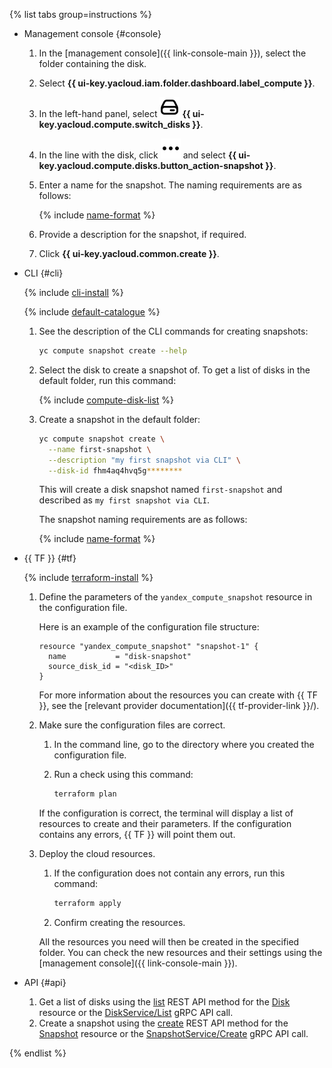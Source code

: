 {% list tabs group=instructions %}

- Management console {#console}

  1. In the [management console]({{ link-console-main }}), select the folder containing the disk.
  1. Select **{{ ui-key.yacloud.iam.folder.dashboard.label_compute }}**.
  1. In the left-hand panel, select ![image](../../_assets/console-icons/hard-drive.svg) **{{ ui-key.yacloud.compute.switch_disks }}**.
  1. In the line with the disk, click ![image](../../_assets/console-icons/ellipsis.svg) and select **{{ ui-key.yacloud.compute.disks.button_action-snapshot }}**.
  1. Enter a name for the snapshot. The naming requirements are as follows:

      {% include [name-format](../name-format.md) %}

  1. Provide a description for the snapshot, if required.
  1. Click **{{ ui-key.yacloud.common.create }}**.

- CLI {#cli}

  {% include [cli-install](../cli-install.md) %}

  {% include [default-catalogue](../default-catalogue.md) %}

  1. See the description of the CLI commands for creating snapshots:

      ```bash
      yc compute snapshot create --help
      ```

  1. Select the disk to create a snapshot of. To get a list of disks in the default folder, run this command:

      {% include [compute-disk-list](../compute/disk-list.md) %}

  1. Create a snapshot in the default folder:

      ```bash
      yc compute snapshot create \
        --name first-snapshot \
        --description "my first snapshot via CLI" \
        --disk-id fhm4aq4hvq5g********
      ```

      This will create a disk snapshot named `first-snapshot` and described as `my first snapshot via CLI`.

      The snapshot naming requirements are as follows:

      {% include [name-format](../name-format.md) %}

- {{ TF }} {#tf}

  {% include [terraform-install](../terraform-install.md) %}

  1. Define the parameters of the `yandex_compute_snapshot` resource in the configuration file.

     Here is an example of the configuration file structure:
     
     ```hcl
     resource "yandex_compute_snapshot" "snapshot-1" {
       name           = "disk-snapshot"
       source_disk_id = "<disk_ID>"
     }
     ```

     For more information about the resources you can create with {{ TF }}, see the [relevant provider documentation]({{ tf-provider-link }}/).

  1. Make sure the configuration files are correct.

     1. In the command line, go to the directory where you created the configuration file.
     1. Run a check using this command:

        ```bash
        terraform plan
        ```

     If the configuration is correct, the terminal will display a list of resources to create and their parameters. If the configuration contains any errors, {{ TF }} will point them out. 

  1. Deploy the cloud resources.

     1. If the configuration does not contain any errors, run this command:

        ```bash
        terraform apply
        ```

     1. Confirm creating the resources.

     All the resources you need will then be created in the specified folder. You can check the new resources and their settings using the [management console]({{ link-console-main }}).

- API {#api}

  1. Get a list of disks using the [list](../../compute/api-ref/Disk/list.md) REST API method for the [Disk](../../compute/api-ref/Disk/index.md) resource or the [DiskService/List](../../compute/api-ref/grpc/Disk/list.md) gRPC API call.
  1. Create a snapshot using the [create](../../compute/api-ref/Snapshot/create.md) REST API method for the [Snapshot](../../compute/api-ref/Snapshot/index.md) resource or the [SnapshotService/Create](../../compute/api-ref/grpc/Snapshot/create.md) gRPC API call.

{% endlist %}